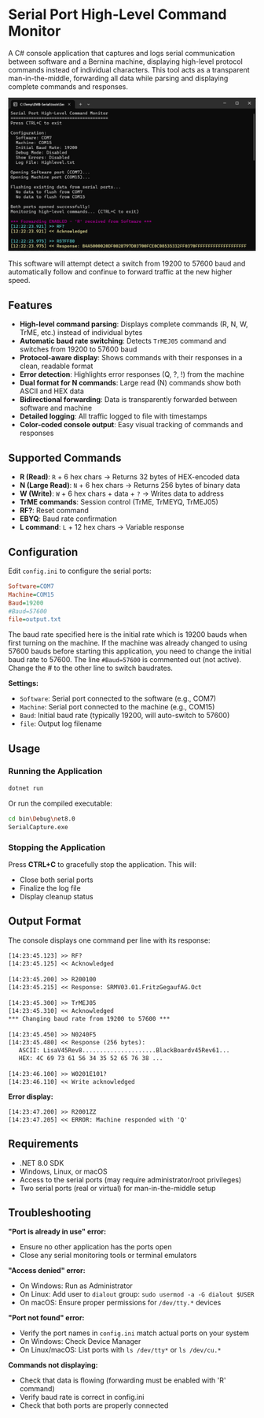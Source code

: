 # Serial Port High-Level Command Monitor

A C# console application that captures and logs serial communication between software and a Bernina machine, displaying high-level protocol commands instead of individual characters. This tool acts as a transparent man-in-the-middle, forwarding all data while parsing and displaying complete commands and responses.

![image](https://github.com/Ylianst/EMB-Serial/blob/main/docs/images/SerialCapture-HighLevel02.png)

This software will attempt detect a switch from 19200 to 57600 baud and automatically follow and confinue to forward traffic at the new higher speed.

## Features

- **High-level command parsing**: Displays complete commands (R, N, W, TrME, etc.) instead of individual bytes
- **Automatic baud rate switching**: Detects `TrMEJ05` command and switches from 19200 to 57600 baud
- **Protocol-aware display**: Shows commands with their responses in a clean, readable format
- **Error detection**: Highlights error responses (Q, ?, !) from the machine
- **Dual format for N commands**: Large read (N) commands show both ASCII and HEX data
- **Bidirectional forwarding**: Data is transparently forwarded between software and machine
- **Detailed logging**: All traffic logged to file with timestamps
- **Color-coded console output**: Easy visual tracking of commands and responses

## Supported Commands

- **R (Read)**: `R` + 6 hex chars → Returns 32 bytes of HEX-encoded data
- **N (Large Read)**: `N` + 6 hex chars → Returns 256 bytes of binary data
- **W (Write)**: `W` + 6 hex chars + data + `?` → Writes data to address
- **TrME commands**: Session control (TrME, TrMEYQ, TrMEJ05)
- **RF?**: Reset command
- **EBYQ**: Baud rate confirmation
- **L command**: `L` + 12 hex chars → Variable response

## Configuration

Edit `config.ini` to configure the serial ports:

```ini
Software=COM7
Machine=COM15
Baud=19200
#Baud=57600
file=output.txt
```

The baud rate specified here is the initial rate which is 19200 bauds when first turning on the machine. If the machine was already changed to using 57600 bauds before starting this application, you need to change the initial baud rate to 57600. The line `#Baud=57600` is commented out (not active). Change the # to the other line to switch baudrates.

**Settings:**
- `Software`: Serial port connected to the software (e.g., COM7)
- `Machine`: Serial port connected to the machine (e.g., COM15)
- `Baud`: Initial baud rate (typically 19200, will auto-switch to 57600)
- `file`: Output log filename

## Usage

### Running the Application

```bash
dotnet run
```

Or run the compiled executable:

```bash
cd bin\Debug\net8.0
SerialCapture.exe
```

### Stopping the Application

Press **CTRL+C** to gracefully stop the application. This will:
- Close both serial ports
- Finalize the log file
- Display cleanup status

## Output Format

The console displays one command per line with its response:

```
[14:23:45.123] >> RF?
[14:23:45.125] << Acknowledged

[14:23:45.200] >> R200100
[14:23:45.215] << Response: SRMV03.01.FritzGegaufAG.Oct

[14:23:45.300] >> TrMEJ05
[14:23:45.310] << Acknowledged
*** Changing baud rate from 19200 to 57600 ***

[14:23:45.450] >> N0240F5
[14:23:45.480] << Response (256 bytes):
   ASCII: LisaV45Rev8.....................BlackBoardv45Rev61...
   HEX: 4C 69 73 61 56 34 35 52 65 76 38 ...

[14:23:46.100] >> W0201E101?
[14:23:46.110] << Write acknowledged
```

**Error display:**
```
[14:23:47.200] >> R2001ZZ
[14:23:47.205] << ERROR: Machine responded with 'Q'
```

## Requirements

- .NET 8.0 SDK
- Windows, Linux, or macOS
- Access to the serial ports (may require administrator/root privileges)
- Two serial ports (real or virtual) for man-in-the-middle setup

## Troubleshooting

**"Port is already in use" error:**
- Ensure no other application has the ports open
- Close any serial monitoring tools or terminal emulators

**"Access denied" error:**
- On Windows: Run as Administrator
- On Linux: Add user to `dialout` group: `sudo usermod -a -G dialout $USER`
- On macOS: Ensure proper permissions for `/dev/tty.*` devices

**"Port not found" error:**
- Verify the port names in `config.ini` match actual ports on your system
- On Windows: Check Device Manager
- On Linux/macOS: List ports with `ls /dev/tty*` or `ls /dev/cu.*`

**Commands not displaying:**
- Check that data is flowing (forwarding must be enabled with 'R' command)
- Verify baud rate is correct in config.ini
- Check that both ports are properly connected
